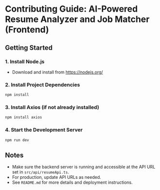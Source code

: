 # Contributing Guide: AI-Powered Resume Analyzer and Job Matcher (Frontend)

## Getting Started

### 1. Install Node.js
- Download and install from https://nodejs.org/

### 2. Install Project Dependencies
```powershell
npm install
```

### 3. Install Axios (if not already installed)
```powershell
npm install axios
```

### 4. Start the Development Server
```powershell
npm run dev
```

## Notes
- Make sure the backend server is running and accessible at the API URL set in `src/api/resumeApi.ts`.
- For production, update API URLs as needed.
- See `README.md` for more details and deployment instructions.
